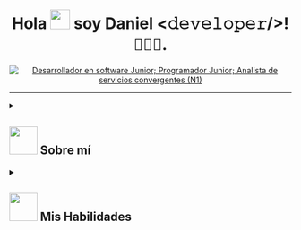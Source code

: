 <!DOCTYPE html>
<html lang="es-en">
<head>
    <meta charset="UTF-8">
    <meta name="viewport" content="width=device-width, initial-scale=1.0">
</head>
<body>

<div align="center">
    <h1>Hola <img src="https://media.giphy.com/media/hvRJCLFzcasrR4ia7z/giphy.gif" width="35"> soy Daniel <𝚍𝚎𝚟𝚎𝚕𝚘𝚙𝚎𝚛/>!<span style="font-family: 'Segoe UI', Tahoma, Geneva, Verdana, sans-serif;">👨🏻‍💻</span>.</h1>
</div>

<p align="center">
    <a href="https://github.com/DenverCoder1/readme-typing-svg">
        <img src="https://readme-typing-svg.herokuapp.com?font=Time+New+Roman&color=%236b69d6&size=25&center=true&vCenter=true&width=600&height=100&lines=Desarrollador+en+Software+Junior%3BProgramador+Junior%3BAnalista+de+servicios+convergentes+(N1)" alt="Desarrollador en software Junior; Programador Junior; Analista de servicios convergentes (N1)">
    </a>
</p>

<hr>

<div style="display: inline-block; width: 60%;">
    <details><summary><h2><img src="https://github.com/7oSkaaa/7oSkaaa/blob/main/Images/about_me.gif?raw=true" width="50px"> Sobre mí</h2></summary>
    <picture>
        <img align="right" src="https://media.giphy.com/media/ao9DUiTKH60XS/giphy.gif" width="250px">
    </picture>
<ul style="list-style-type: none; padding-left: 0;">
    <li>Tengo 19 años.</li>
    <li>Soy Colombiano.</li>
    <li>Actualmente trabajo como Analista de Servicios Convergentes en <a target="2_blank" href="https://xdc.com.co/">Xorex Colombia.</a></li>
    <li>Tengo experiencia como Desarrollador Web durante mi pasantía en la<br> Alcaldía del Municipio de Fusagasugá, Colombia.</li>
    <li>Soy Tecnólogo en Desarrollo de Software.</li>
    <li>Estudio Ingeniería en Software.</li>
    <li>Estoy certificado en Linux Básico e Intermedio por Cisco.</li>
    <li>Estoy Certificado en Mantenimiento Preventivo y Correctivo <br>en Equipos de Cómputo por la universidad de Cundinamarca.</li>
    <li>Estoy certificado en Fundamentos de Ciberseguridad por Cisco.</li>
</ul>
</details>
</div>


<div>
     <details><summary><h2><img src="https://media2.giphy.com/media/QssGEmpkyEOhBCb7e1/giphy.gif?cid=ecf05e47a0n3gi1bfqntqmob8g9aid1oyj2wr3ds3mg700bl&rid=giphy.gif" width ="50px"> Mis Habilidades</h2></summary>
<div>
    <h3><img src="https://github.com/7oSkaaa/7oSkaaa/blob/main/Images/Programming_Languages.gif?raw=true" width="50px"> Lenguajes de Programación y Maquetación</h3>  
    <img src="https://img.shields.io/badge/html5-%23E34F26.svg?style=for-the-badge&logo=html5&logoColor=white" title="Html">
    <img src="https://img.shields.io/badge/css3-%231572B6.svg?style=for-the-badge&logo=css3&logoColor=white" title="Css">
    <img src="https://img.shields.io/badge/javascript-%23323330.svg?style=for-the-badge&logo=javascript&logoColor=%23F7DF1E" title="Java Script">
    <img src="https://img.shields.io/badge/java-%23007396.svg?style=for-the-badge&logo=java&logoColor=white" title="Java">
    <img src="https://img.shields.io/badge/php-%23777BB4.svg?style=for-the-badge&logo=php&logoColor=white" title="PHP">
    <img src="https://img.shields.io/badge/sql-%230075A8.svg?style=for-the-badge&logo=sql&logoColor=white" title="SQL">
    <img src="https://img.shields.io/badge/python-%233776AB.svg?style=for-the-badge&logo=python&logoColor=white" title="Python">
    <img src="https://img.shields.io/badge/c%23-%23239120.svg?style=for-the-badge&logo=c-sharp&logoColor=white" title="C#">
</div>

<div>
    <h3><img src="https://github.com/7oSkaaa/7oSkaaa/blob/main/Images/Software_Tools.gif?raw=true" width="50px"> Entornos de Desarrollo, Librerías y Frameworks</h3>
    <img src="https://img.shields.io/badge/Visual%20Studio%20Code-%23007ACC.svg?style=for-the-badge&logo=visual-studio-code&logoColor=white" title="Visual Studio Code">
    <img src="https://img.shields.io/badge/Visual%20Studio%20Community-%235C2D91.svg?style=for-the-badge&logo=visual-studio&logoColor=white" title="Visual Studio Community">
     <img src="https://img.shields.io/badge/sublime_text-%23575757.svg?&style=for-the-badge&logo=sublime-text&logoColor=important" title="Sublime Text">
    <img src="https://img.shields.io/badge/PyCharm%20Community-%23000000.svg?style=for-the-badge&logo=pycharm&logoColor=white" title="PyCharm Community Edition">
    <img src="https://img.shields.io/badge/Apache%20NetBeans-%23ED8B00.svg?style=for-the-badge&logo=apache-netbeans-ide&logoColor=white" title="Apache NetBeans">
    <img src="https://img.shields.io/badge/SQL%20Server-%23CC2927.svg?style=for-the-badge&logo=microsoft-sql-server&logoColor=white" title="SQL Server">
    <img src="https://img.shields.io/badge/SQL%20Developer%20-%23EA4C09.svg?style=for-the-badge&logo=oracle&logoColor=white" title="SQL Developer + Oracle">
    <img src="https://img.shields.io/badge/MySQL%20Workbench-%2300f.svg?style=for-the-badge&logo=mysql&logoColor=white" title="MySQL Workbench">
    <img src="https://img.shields.io/badge/Android%20Studio-3DDC84?style=for-the-badge&logo=android-studio&logoColor=white" title="Android Studio">
    <img src="https://img.shields.io/badge/Bootstrap-%23563D7C.svg?style=for-the-badge&logo=bootstrap&logoColor=white" title="Bootstrap">
    <img src="https://img.shields.io/badge/Laravel-%23FF2D20.svg?style=for-the-badge&logo=laravel&logoColor=white" title="Laravel">
    <img src="https://img.shields.io/badge/Git-%23F05032.svg?style=for-the-badge&logo=git&logoColor=white" title="Git">
</div>

<div>
    <h3><img src="https://github.com/TheDudeThatCode/TheDudeThatCode/blob/master/Assets/Earth.gif" width="40px"> Softwares y Herramientas</h3>
    <img src="https://img.shields.io/badge/GitHub-181717?style=for-the-badge&logo=github&logoColor=white" title="GitHub">
    <img src="https://img.shields.io/badge/Microsoft_Office-D83B01?style=for-the-badge&logo=microsoft-office&logoColor=white" title="Microsoft Office">
    <img src="https://img.shields.io/badge/Termux-%23000000.svg?style=for-the-badge&logo=termux&logoColor=white" title="Termux">
    <img src="https://img.shields.io/badge/Cisco%20Packet%20Tracer-0078D4?style=for-the-badge&logo=cisco&logoColor=white" title="Cisco Packet Tracer">
    <img src="https://img.shields.io/badge/Wireshark-1679A7?style=for-the-badge&logo=wireshark&logoColor=white" title="Wireshark">
    <img src="https://img.shields.io/badge/Nmap-DC4631?style=for-the-badge&logo=nmap&logoColor=white" title="Nmap">
    <img src="https://img.shields.io/badge/VPN-00457C?style=for-the-badge&logo=fortinet&logoColor=white" title="VPN">
    <img src="https://img.shields.io/badge/SecureCRT-0078D4?style=for-the-badge&logo=ssh&logoColor=white" title="SecureCRT">
    <img src="https://img.shields.io/badge/Remedy%207.6-%23000000.svg?style=for-the-badge&logo=remedy&logoColor=white" title="Remedy 7.6">
    <img src="https://img.shields.io/badge/Remedy%2020-%23000000.svg?style=for-the-badge&logo=remedy&logoColor=white" title="Remedy 20">
<img src="https://img.shields.io/badge/AnyDesk-%23FF2D20.svg?style=for-the-badge&logo=anydesk&logoColor=white" title="AnyDesk">
</div>

<div>
    <h3><img src="https://github.com/7oSkaaa/7oSkaaa/blob/main/Images/OS.gif?raw=true" width="50px"> Sistemas Operativos</h3>
    <img src="https://img.shields.io/badge/Windows-%230078D6.svg?style=for-the-badge&logo=windows&logoColor=white" title="Windows">
    <img src="https://img.shields.io/badge/Windows_10-0078D6?style=for-the-badge&logo=windows&logoColor=white" title="Windows 10">
    <img src="https://img.shields.io/badge/Windows%2011-%230078D6.svg?style=for-the-badge&logo=windows&logoColor=white" title="Windows 11">
    <img src="https://img.shields.io/badge/Linux-%23FCC624.svg?style=for-the-badge&logo=linux&logoColor=white" title="Linux">
    <img src="https://img.shields.io/badge/Kali%20Linux-%23000000.svg?style=for-the-badge&logo=kali-linux&logoColor=white" title="Kali Linux">
<img src="https://img.shields.io/badge/Kali%20Linux-%23563D7C.svg?style=for-the-badge&logo=kali-linux&logoColor=white" title="Kali Purple">
    <img src="https://img.shields.io/badge/Ubuntu-E95420?style=for-the-badge&logo=ubuntu&logoColor=white" title="Ubuntu">
</div>
</details>
</div>

  

</body>
</html>
